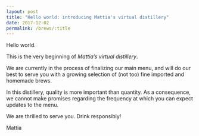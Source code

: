 ```yaml
---
layout: post
title: "Hello world: introducing Mattia's virtual distillery"
date: 2017-12-02
permalink: /brews/:title
---
```


Hello world.

This is the very beginning of *Mattia’s virtual distillery*.

We are currently in the process of finalizing our main menu, and will do our best to serve you with a growing selection of (not too) fine imported and homemade brews.

In this distillery, quality is more important than quantity.
As a consequence, we cannot make promises regarding the frequency at which you can expect updates to the menu.

We are thrilled to serve you.
Drink responsibly!

Mattia